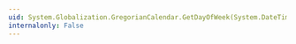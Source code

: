 ```yaml
---
uid: System.Globalization.GregorianCalendar.GetDayOfWeek(System.DateTime)
internalonly: False
---
```

